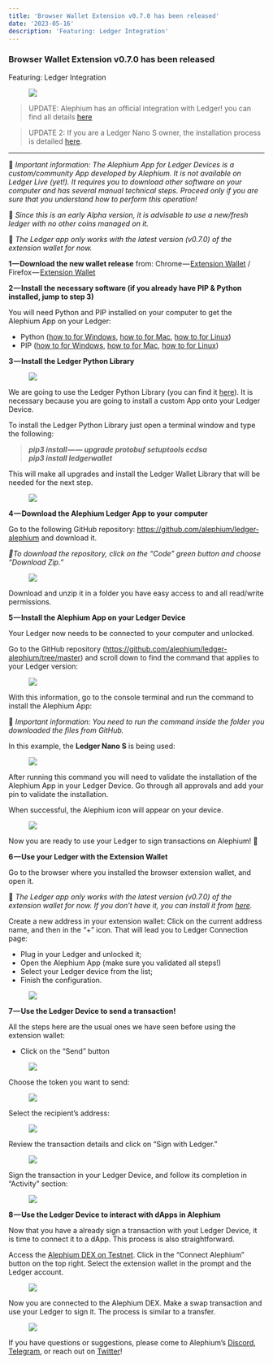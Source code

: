 ```yaml
---
title: 'Browser Wallet Extension v0.7.0 has been released'
date: '2023-05-16'
description: 'Featuring: Ledger Integration'
---
```


### Browser Wallet Extension v0.7.0 has been released

Featuring: Ledger Integration

<figure id="27a9" class="graf graf--figure graf-after--p">
<img src="https://cdn-images-1.medium.com/max/800/1*Jn45-b_jj1aa_lWYTyLIZQ.png" class="graf-image" data-image-id="1*Jn45-b_jj1aa_lWYTyLIZQ.png" data-width="1408" data-height="792" data-is-featured="true" />
</figure>

> UPDATE: Alephium has an official integration with Ledger! you can find all details <a href="https://medium.com/@alephium/alephium-available-on-ledger-hardware-wallets-27fa77f928ab" class="markup--anchor markup--pullquote-anchor" data-href="https://medium.com/@alephium/alephium-available-on-ledger-hardware-wallets-27fa77f928ab" target="_blank">here</a>

> UPDATE 2: If you are a Ledger Nano S owner, the installation process is detailed <a href="https://medium.com/p/7a86570f4089/edit" class="markup--anchor markup--blockquote-anchor" data-href="https://medium.com/p/7a86570f4089/edit" target="_blank">here</a>.

---

🚨 _Important information: The Alephium App for Ledger Devices is a custom/community App developed by Alephium. It is not available on Ledger Live (yet!). It requires you to download other software on your computer and has several manual technical steps. Proceed only if you are sure that you understand how to perform this operation!_

🚨 _Since this is an early Alpha version, it is advisable to use a new/fresh ledger with no other coins managed on it._

🚨 _The Ledger app only works with the latest version (v0.7.0) of the extension wallet for now._

**1 — Download the new wallet release** from: Chrome — <a href="https://chrome.google.com/webstore/detail/alephium-extension-wallet/gdokollfhmnbfckbobkdbakhilldkhcj" class="markup--anchor markup--p-anchor" data-href="https://chrome.google.com/webstore/detail/alephium-extension-wallet/gdokollfhmnbfckbobkdbakhilldkhcj" rel="noopener" target="_blank">Extension Wallet</a> / Firefox — <a href="https://addons.mozilla.org/en-US/firefox/addon/alephiumextensionwallet/" class="markup--anchor markup--p-anchor" data-href="https://addons.mozilla.org/en-US/firefox/addon/alephiumextensionwallet/" rel="noopener" target="_blank">Extension Wallet</a>

**2 — Install the necessary software (if you already have PIP & Python installed, jump to step 3)**

You will need Python and PIP installed on your computer to get the Alephium App on your Ledger:

- <span id="77b3">Python (<a href="https://www.simplilearn.com/tutorials/python-tutorial/python-installation-on-windows#:~:text=To%20download%20Python%2C%20you%20need,then%20select%20the%20Windows%20option." class="markup--anchor markup--li-anchor" data-href="https://www.simplilearn.com/tutorials/python-tutorial/python-installation-on-windows#:~:text=To%20download%20Python%2C%20you%20need,then%20select%20the%20Windows%20option." rel="noopener" target="_blank">how to for Windows</a>, <a href="https://docs.python.org/3/using/mac.html" class="markup--anchor markup--li-anchor" data-href="https://docs.python.org/3/using/mac.html" rel="noopener" target="_blank">how to for Mac</a>, <a href="https://docs.python-guide.org/starting/install3/linux/" class="markup--anchor markup--li-anchor" data-href="https://docs.python-guide.org/starting/install3/linux/" rel="noopener" target="_blank">how to for Linux</a>)</span>
- <span id="4907">PIP (<a href="https://www.dataquest.io/blog/install-pip-windows/" class="markup--anchor markup--li-anchor" data-href="https://www.dataquest.io/blog/install-pip-windows/" rel="noopener" target="_blank">how to for Windows</a>, <a href="https://www.groovypost.com/howto/install-pip-on-a-mac/" class="markup--anchor markup--li-anchor" data-href="https://www.groovypost.com/howto/install-pip-on-a-mac/" rel="noopener" target="_blank">how to for Mac</a>, <a href="https://docs.python-guide.org/starting/install3/linux/" class="markup--anchor markup--li-anchor" data-href="https://docs.python-guide.org/starting/install3/linux/" rel="noopener" target="_blank">how to for Linux</a>)</span>

**3 — Install the Ledger Python Library**

<figure id="a776" class="graf graf--figure graf-after--p">
<img src="https://cdn-images-1.medium.com/max/800/1*mLA7c4qdeygncAyqkqQMEw.png" class="graf-image" data-image-id="1*mLA7c4qdeygncAyqkqQMEw.png" data-width="903" data-height="514" />
</figure>

We are going to use the Ledger Python Library (you can find it <a href="https://github.com/LedgerHQ/ledgerctl#quick-install" class="markup--anchor markup--p-anchor" data-href="https://github.com/LedgerHQ/ledgerctl#quick-install" rel="noopener" target="_blank">here</a>). It is necessary because you are going to install a custom App onto your Ledger Device.

To install the Ledger Python Library just open a terminal window and type the following:

> **_pip3 install — — upgrade protobuf setuptools ecdsa  
> pip3 install ledgerwallet_**

This will make all upgrades and install the Ledger Wallet Library that will be needed for the next step.

<figure id="4c83" class="graf graf--figure graf-after--p">
<img src="https://cdn-images-1.medium.com/max/800/1*x4hMR_k1G97D_LwzyDI6DA.gif" class="graf-image" data-image-id="1*x4hMR_k1G97D_LwzyDI6DA.gif" data-width="690" data-height="388" />
</figure>

**4 — Download the Alephium Ledger App to your computer**

Go to the following GitHub repository: <a href="https://github.com/alephium/ledger-alephium/tree/master/release" class="markup--anchor markup--p-anchor" data-href="https://github.com/alephium/ledger-alephium/tree/master/release" rel="noopener" target="_blank">https://github.com/alephium/ledger-alephium</a> and download it.

_🚨To download the repository, click on the “Code” green button and choose “Download Zip.”_

<figure id="e356" class="graf graf--figure graf-after--p">
<img src="https://cdn-images-1.medium.com/max/800/1*elxRyPYUquAeDCuzRGq-Lw.png" class="graf-image" data-image-id="1*elxRyPYUquAeDCuzRGq-Lw.png" data-width="1316" data-height="560" />
</figure>

Download and unzip it in a folder you have easy access to and all read/write permissions.

**5 — Install the Alephium App on your Ledger Device**

Your Ledger now needs to be connected to your computer and unlocked.

Go to the GitHub repository (<a href="https://github.com/alephium/ledger-alephium/tree/master" class="markup--anchor markup--p-anchor" data-href="https://github.com/alephium/ledger-alephium/tree/master" rel="noopener" target="_blank">https://github.com/alephium/ledger-alephium/tree/master</a>) and scroll down to find the command that applies to your Ledger version:

<figure id="785a" class="graf graf--figure graf-after--p">
<img src="https://cdn-images-1.medium.com/max/800/1*HoVsDofi_jROHHWCkybuEg.png" class="graf-image" data-image-id="1*HoVsDofi_jROHHWCkybuEg.png" data-width="884" data-height="349" />
</figure>

With this information, go to the console terminal and run the command to install the Alephium App:

🚨 _Important information: You need to run the command inside the folder you downloaded the files from GitHub._

In this example, the **Ledger Nano S** is being used:

<figure id="8dbb" class="graf graf--figure graf-after--p">
<img src="https://cdn-images-1.medium.com/max/800/1*zlZlsdISGSurTGarVUZ67g.png" class="graf-image" data-image-id="1*zlZlsdISGSurTGarVUZ67g.png" data-width="974" data-height="200" />
</figure>

After running this command you will need to validate the installation of the Alephium App in your Ledger Device. Go through all approvals and add your pin to validate the installation.

When successful, the Alephium icon will appear on your device.

<figure id="a711" class="graf graf--figure graf-after--p">
<img src="https://cdn-images-1.medium.com/max/800/1*Ovynjn6iPpm759FsiE42ww.jpeg" class="graf-image" data-image-id="1*Ovynjn6iPpm759FsiE42ww.jpeg" data-width="1999" data-height="1500" />
</figure>

Now you are ready to use your Ledger to sign transactions on Alephium! **🎉**

**6 — Use your Ledger with the Extension Wallet**

Go to the browser where you installed the browser extension wallet, and open it.

🚨 _The Ledger app only works with the latest version (v0.7.0) of the extension wallet for now. If you don’t have it, you can install it from_ <a href="https://chrome.google.com/webstore/detail/alephium-extension-wallet/gdokollfhmnbfckbobkdbakhilldkhcj/related" class="markup--anchor markup--p-anchor" data-href="https://chrome.google.com/webstore/detail/alephium-extension-wallet/gdokollfhmnbfckbobkdbakhilldkhcj/related" rel="noopener" target="_blank"><em>here</em></a>_._

Create a new address in your extension wallet: Click on the current address name, and then in the “+” icon. That will lead you to Ledger Connection page:

- <span id="7215">Plug in your Ledger and unlocked it;</span>
- <span id="7708">Open the Alephium App (make sure you validated all steps!)</span>
- <span id="b85b">Select your Ledger device from the list;</span>
- <span id="5706">Finish the configuration.</span>

<figure id="cca7" class="graf graf--figure graf-after--li">
<img src="https://cdn-images-1.medium.com/max/800/1*Phu_n_AiCvxJEEx86YX4rA.gif" class="graf-image" data-image-id="1*Phu_n_AiCvxJEEx86YX4rA.gif" data-width="690" data-height="388" />
</figure>

**7 — Use the Ledger Device to send a transaction!**

All the steps here are the usual ones we have seen before using the extension wallet:

- <span id="d793">Click on the “Send” button</span>

<figure id="949d" class="graf graf--figure graf-after--li">
<img src="https://cdn-images-1.medium.com/max/800/1*SFCrW2e9P3XcmykzP8ww5w.png" class="graf-image" data-image-id="1*SFCrW2e9P3XcmykzP8ww5w.png" data-width="355" data-height="592" />
</figure>

Choose the token you want to send:

<figure id="b753" class="graf graf--figure graf-after--p">
<img src="https://cdn-images-1.medium.com/max/800/1*9koh81NUAbwflH5vIebstA.png" class="graf-image" data-image-id="1*9koh81NUAbwflH5vIebstA.png" data-width="353" data-height="583" />
</figure>

Select the recipient’s address:

<figure id="80b8" class="graf graf--figure graf-after--p">
<img src="https://cdn-images-1.medium.com/max/800/1*V-baPklojis427fXufGWyQ.png" class="graf-image" data-image-id="1*V-baPklojis427fXufGWyQ.png" data-width="347" data-height="586" />
</figure>

Review the transaction details and click on “Sign with Ledger.”

<figure id="5921" class="graf graf--figure graf-after--p">
<img src="https://cdn-images-1.medium.com/max/800/1*0rokXhizbl8VV8KdWM-Oyg.png" class="graf-image" data-image-id="1*0rokXhizbl8VV8KdWM-Oyg.png" data-width="354" data-height="591" />
</figure>

Sign the transaction in your Ledger Device, and follow its completion in “Activity” section:

<figure id="b011" class="graf graf--figure graf-after--p">
<img src="https://cdn-images-1.medium.com/max/800/1*xb3RvJDR_qnItvJOIdxiBQ.png" class="graf-image" data-image-id="1*xb3RvJDR_qnItvJOIdxiBQ.png" data-width="350" data-height="591" />
</figure>

**8 — Use the Ledger Device to interact with dApps in Alephium**

Now that you have a already sign a transaction with yout Ledger Device, it is time to connect it to a dApp. This process is also straightforward.

Access the <a href="https://alephium.github.io/alephium-dex" class="markup--anchor markup--p-anchor" data-href="https://alephium.github.io/alephium-dex" rel="noopener" target="_blank">Alephium DEX on Testnet</a>. Click in the “Connect Alephium” button on the top right. Select the extension wallet in the prompt and the Ledger account.

<figure id="72c3" class="graf graf--figure graf-after--p">
<img src="https://cdn-images-1.medium.com/max/800/1*MvQFIc0PJfCMNsT7-uyglw.gif" class="graf-image" data-image-id="1*MvQFIc0PJfCMNsT7-uyglw.gif" data-width="768" data-height="350" />
</figure>

Now you are connected to the Alephium DEX. Make a swap transaction and use your Ledger to sign it. The process is similar to a transfer.

<figure id="d0a9" class="graf graf--figure graf-after--p">
<img src="https://cdn-images-1.medium.com/max/800/1*gWtZEChMFdrxijXV8je6pQ.gif" class="graf-image" data-image-id="1*gWtZEChMFdrxijXV8je6pQ.gif" data-width="690" data-height="388" />
</figure>

If you have questions or suggestions, please come to Alephium’s <a href="http://alephium.org/discord" class="markup--anchor markup--p-anchor" data-href="http://alephium.org/discord" rel="noopener" target="_blank">Discord</a>, <a href="https://t.me/alephiumgroup" class="markup--anchor markup--p-anchor" data-href="https://t.me/alephiumgroup" rel="noopener" target="_blank">Telegram</a>, or reach out on <a href="https://twitter.com/alephium" class="markup--anchor markup--p-anchor" data-href="https://twitter.com/alephium" rel="noopener" target="_blank">Twitter</a>!
